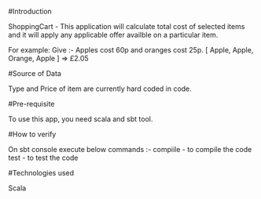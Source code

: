 #Introduction

ShoppingCart - This application will calculate total cost of selected items and it will apply any applicable offer availble on a particular item.

For example: 
Give :- Apples cost 60p and oranges cost 25p.
[ Apple, Apple, Orange, Apple ] => £2.05

#Source of Data

Type and Price of item are currently hard coded in code.  

#Pre-requisite

To use this app, you need scala and sbt tool.

#How to verify

On sbt console execute below commands :-
compiile - to compile the code
test - to test the code

#Technologies used

Scala
